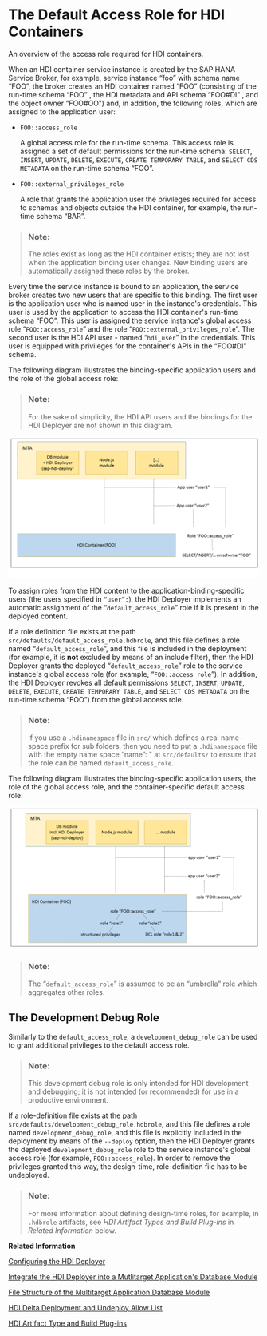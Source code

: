 <!-- loio9235c9dd8dbf410f915ffe305296a032 -->

# The Default Access Role for HDI Containers

An overview of the access role required for HDI containers.

When an HDI container service instance is created by the SAP HANA Service Broker, for example, service instance “foo” with schema name “FOO”, the broker creates an HDI container named “FOO” \(consisting of the run-time schema “FOO” , the HDI metadata and API schema “FOO\#DI” , and the object owner “FOO\#OO”\) and, in addition, the following roles, which are assigned to the application user:

-   `FOO::access_role`

    A global access role for the run-time schema. This access role is assigned a set of default permissions for the run-time schema: `SELECT`, `INSERT`, `UPDATE`, `DELETE`, `EXECUTE`, `CREATE TEMPORARY TABLE`, and `SELECT CDS METADATA` on the run-time schema “FOO”.

-   `FOO::external_privileges_role`

    A role that grants the application user the privileges required for access to schemas and objects outside the HDI container, for example, the run-time schema “BAR”.


> ### Note:  
> The roles exist as long as the HDI container exists; they are not lost when the application binding user changes. New binding users are automatically assigned these roles by the broker.

 

Every time the service instance is bound to an application, the service broker creates two new users that are specific to this binding. The first user is the application user who is named user in the instance's credentials. This user is used by the application to access the HDI container's run-time schema “FOO”. This user is assigned the service instance's global access role “`FOO::access_role`” and the role “`FOO::external_privileges_role`”. The second user is the HDI API user - named “`hdi_user`” in the credentials. This user is equipped with privileges for the container's APIs in the “FOO\#DI” schema.

The following diagram illustrates the binding-specific application users and the role of the global access role:

> ### Note:  
> For the sake of simplicity, the HDI API users and the bindings for the HDI Deployer are not shown in this diagram.

 ![](images/HDI_Default_Access_Role_1_5642d77.png) 

To assign roles from the HDI content to the application-binding-specific users \(the users specified in <code>“user”:</code>\), the HDI Deployer implements an automatic assignment of the “`default_access_role`” role if it is present in the deployed content.

If a role definition file exists at the path `src/defaults/default_access_role.hdbrole`, and this file defines a role named “`default_access_role`”, and this file is included in the deployment \(for example, it is **not** excluded by means of an include filter\), then the HDI Deployer grants the deployed “`default_access_role`” role to the service instance's global access role \(for example, “`FOO::access_role`”\). In addition, the HDI Deployer revokes all default permissions `SELECT`, `INSERT`, `UPDATE`, `DELETE`, `EXECUTE`, `CREATE TEMPORARY TABLE`, and `SELECT CDS METADATA` on the run-time schema “FOO”\) from the global access role.

> ### Note:  
> If you use a `.hdinamespace` file in `src/` which defines a real name-space prefix for sub folders, then you need to put a `.hdinamespace` file with the empty name space “name”: " at `src/defaults/` to ensure that the role can be named `default_access_role`.

The following diagram illustrates the binding-specific application users, the role of the global access role, and the container-specific default access role:

 ![](images/HDI_Default_Access_Role_2_1c6dcd8.png) 

> ### Note:  
> The “`default_access_role`” is assumed to be an “umbrella” role which aggregates other roles.



<a name="loio9235c9dd8dbf410f915ffe305296a032__section_rqn_r4v_23b"/>

## The Development Debug Role

Similarly to the `default_access_role`, a `development_debug_role` can be used to grant additional privileges to the default access role.

> ### Note:  
> This development debug role is only intended for HDI development and debugging; it is not intended \(or recommended\) for use in a productive environment.

If a role-definition file exists at the path `src/defaults/development_debug_role.hdbrole`, and this file defines a role named `development_debug_role`, and this file is explicitly included in the deployment by means of the `--deploy` option, then the HDI Deployer grants the deployed `development_debug_role` role to the service instance's global access role \(for example, `FOO::access_role`\). In order to remove the privileges granted this way, the design-time, role-definition file has to be undeployed.

> ### Note:  
> For more information about defining design-time roles, for example, in `.hdbrole` artifacts, see *HDI Artifact Types and Build Plug-ins* in *Related Information* below.

**Related Information**  


[Configuring the HDI Deployer](configuring-the-hdi-deployer-d5bf65e.md "Set up and use the Node.js-based HDI Deployer in Cloud Foundry.")

[Integrate the HDI Deployer into a Mutlitarget Application's Database Module](integrate-the-hdi-deployer-into-a-mutlitarget-application-s-database-modu-0194390.md "Install the HDI Deployer for use by a Multi-Target Application (MTA).")

[File Structure of the Multitarget Application Database Module](file-structure-of-the-multitarget-application-database-module-18ac9fd.md "The structure and hierarchy required in the database module of a multitarget application.")

[HDI Delta Deployment and Undeploy Allow List](hdi-delta-deployment-and-undeploy-allow-list-ebb0a1d.md "The HDI Deployer implements a delta-based deployment strategy including an optional allow list.")

[HDI Artifact Type and Build Plug-ins](../110-HANA-Cloud-DB-Dev-HDI-Plugins/hdi-artifact-type-and-build-plug-ins-f8618f7.md "The SAP HANA Cloud, design-time database artifact types, for example, tables and views, are mapped to an SAP HDI build plug-in.")

